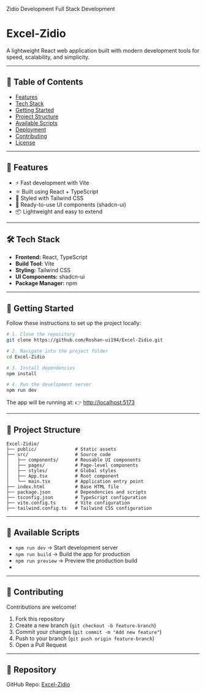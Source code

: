 Zidio Development Full Stack Development

# Excel-Zidio

A lightweight React web application built with modern development tools for speed, scalability, and simplicity.

---

## 📖 Table of Contents
- [Features](#-features)
- [Tech Stack](#-tech-stack)
- [Getting Started](#-getting-started)
- [Project Structure](#-project-structure)
- [Available Scripts](#-available-scripts)
- [Deployment](#-deployment)
- [Contributing](#-contributing)
- [License](#-license)

---

## 🚀 Features
- ⚡ Fast development with Vite
- ⚛️ Built using React + TypeScript
- 🎨 Styled with Tailwind CSS
- 🧩 Ready-to-use UI components (shadcn-ui)
- 📦 Lightweight and easy to extend

---

## 🛠 Tech Stack
- **Frontend:** React, TypeScript
- **Build Tool:** Vite
- **Styling:** Tailwind CSS
- **UI Components:** shadcn-ui
- **Package Manager:** npm

---

## 🏁 Getting Started

Follow these instructions to set up the project locally:

```bash
# 1. Clone the repository
git clone https://github.com/Roshan-ui194/Excel-Zidio.git

# 2. Navigate into the project folder
cd Excel-Zidio

# 3. Install dependencies
npm install

# 4. Run the development server
npm run dev
````

The app will be running at:
👉 [http://localhost:5173](http://localhost:5173)

---

## 📂 Project Structure

```
Excel-Zidio/
├── public/              # Static assets
├── src/                 # Source code
│   ├── components/      # Reusable UI components
│   ├── pages/           # Page-level components
│   ├── styles/          # Global styles
│   ├── App.tsx          # Root component
│   └── main.tsx         # Application entry point
├── index.html           # Base HTML file
├── package.json         # Dependencies and scripts
├── tsconfig.json        # TypeScript configuration
├── vite.config.ts       # Vite configuration
├── tailwind.config.ts   # Tailwind CSS configuration
```

---

## 📜 Available Scripts

* `npm run dev` → Start development server
* `npm run build` → Build the app for production
* `npm run preview` → Preview the production build
* 
---

## 🤝 Contributing

Contributions are welcome!

1. Fork this repository
2. Create a new branch (`git checkout -b feature-branch`)
3. Commit your changes (`git commit -m "Add new feature"`)
4. Push to your branch (`git push origin feature-branch`)
5. Open a Pull Request

---
## 🔗 Repository

GitHub Repo: [Excel-Zidio](https://github.com/Roshan-ui194/Excel-Zidio)

```
